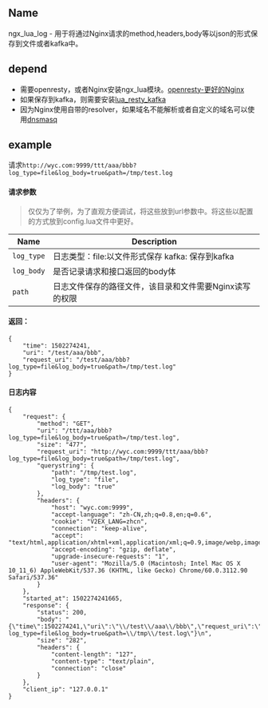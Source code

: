 ## Name


ngx_lua_log - 用于将通过Nginx请求的method,headers,body等以json的形式保存到文件或者kafka中。

## depend

* 需要openresty，或者Nginx安装ngx_lua模块。[openresty-更好的Nginx](https://github.com/openresty)
* 如果保存到kafka，则需要安装[lua_resty_kafka](https://github.com/doujiang24/lua-resty-kafka)
* 因为Nginx使用自带的resolver，如果域名不能解析或者自定义的域名可以使用[dnsmasq](http://www.cnblogs.com/mentalidade/p/6934162.html)

## example

请求`http://wyc.com:9999/ttt/aaa/bbb?log_type=file&log_body=true&path=/tmp/test.log`

#### 请求参数

> 仅仅为了举例，为了直观方便调试，将这些放到url参数中。将这些以配置的方式放到config.lua文件中更好。

| Name               | Description                                            |
| ------------------| -------------------------------------------------------|
| `log_type`          | 日志类型：file:以文件形式保存 kafka: 保存到kafka           |
| `log_body`         | 是否记录请求和接口返回的body体                       |
| `path`             | 日志文件保存的路径文件，该目录和文件需要Nginx读写的权限      |

#### 返回：

```
{
    "time": 1502274241,
    "uri": "/test/aaa/bbb",
    "request_uri": "/test/aaa/bbb?log_type=file&log_body=true&path=/tmp/test.log"
}

```

#### 日志内容

```
{
    "request": {
        "method": "GET",
        "uri": "/ttt/aaa/bbb?log_type=file&log_body=true&path=/tmp/test.log",
        "size": "477",
        "request_uri": "http://wyc.com:9999/ttt/aaa/bbb?log_type=file&log_body=true&path=/tmp/test.log",
        "querystring": {
            "path": "/tmp/test.log",
            "log_type": "file",
            "log_body": "true"
        },
        "headers": {
            "host": "wyc.com:9999",
            "accept-language": "zh-CN,zh;q=0.8,en;q=0.6",
            "cookie": "V2EX_LANG=zhcn",
            "connection": "keep-alive",
            "accept": "text/html,application/xhtml+xml,application/xml;q=0.9,image/webp,image/apng,*/*;q=0.8",
            "accept-encoding": "gzip, deflate",
            "upgrade-insecure-requests": "1",
            "user-agent": "Mozilla/5.0 (Macintosh; Intel Mac OS X 10_11_6) AppleWebKit/537.36 (KHTML, like Gecko) Chrome/60.0.3112.90 Safari/537.36"
        }
    },
    "started_at": 1502274241665,
    "response": {
        "status": 200,
        "body": "{\"time\":1502274241,\"uri\":\"\\/test\\/aaa\\/bbb\",\"request_uri\":\"\\/test\\/aaa\\/bbb?log_type=file&log_body=true&path=\\/tmp\\/test.log\"}\n",
        "size": "282",
        "headers": {
            "content-length": "127",
            "content-type": "text/plain",
            "connection": "close"
        }
    },
    "client_ip": "127.0.0.1"
}

```

